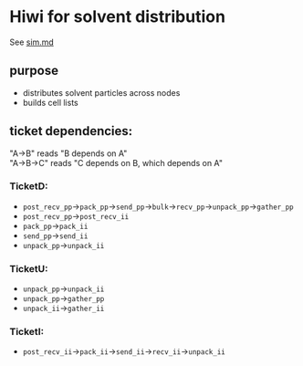 # Hiwi for solvent distribution

See [sim.md](../../doc/sim.md)

## purpose

* distributes solvent particles across nodes
* builds cell lists

## ticket dependencies:

"A->B" reads "B depends on A"  
"A->B->C" reads "C depends on B, which depends on A"

### TicketD: 
* `post_recv_pp`->`pack_pp`->`send_pp`->`bulk`->`recv_pp`->`unpack_pp`->`gather_pp`
* `post_recv_pp`->`post_recv_ii`
* `pack_pp`->`pack_ii`
* `send_pp`->`send_ii`
* `unpack_pp`->`unpack_ii`

### TicketU:
* `unpack_pp`->`unpack_ii`
* `unpack_pp`->`gather_pp`
* `unpack_ii`->`gather_ii`

### TicketI:
* `post_recv_ii`->`pack_ii`->`send_ii`->`recv_ii`->`unpack_ii`
